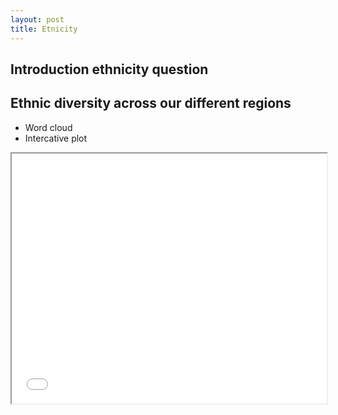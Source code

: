 ```yaml
---
layout: post
title: Etnicity 
---
```


## Introduction ethnicity question

## Ethnic diversity across our different regions

- Word cloud
- Intercative plot

<iframe src="{{ '/' | relative_url }}images/ethny_diversity_percentage.html" width="100%" height="400">
</iframe>
